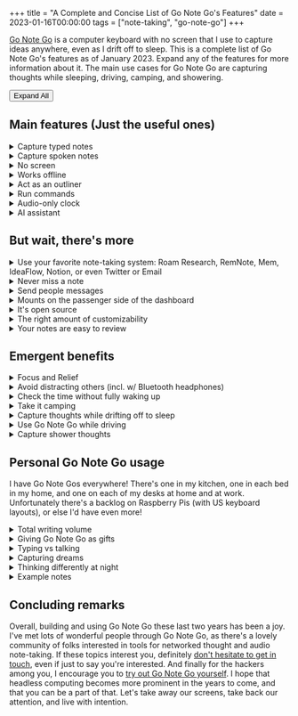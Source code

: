 +++
title = "A Complete and Concise List of Go Note Go's Features"
date = 2023-01-16T00:00:00
tags = ["note-taking", "go-note-go"]
+++

[Go Note Go](/projects/go-note-go) is a computer keyboard with no screen that I use to capture ideas anywhere, even as I drift off to sleep.
This is a complete list of Go Note Go's features as of January 2023. Expand any of the features for more information about it.
The main use cases for Go Note Go are capturing thoughts while sleeping, driving, camping, and showering.

<button id="expand-button" onclick="expandCollapseAll()">Expand All</button>

<style>
details details {
  margin-left: 2em;
}
</style>

## Main features (Just the useful ones)

<details><summary>Capture typed notes</summary>

This is the main feature of Go Note Go. Anything you type on it will show up in your notes.

You don't need to worry about whether you have your note-taking app open, or whether your computer is running slowly.
One of the challenges I face with jotting things down when I'm at a computer is quickly getting to the place where I can jot things down.
Switching to my notes app can be slow!

Even with a keyboard shortcut or a hot corner for taking notes, this requires switching focus on your computer.
You need to wait until the text field shows up. Once the text field has focus, then you can type, but if for some reason your computer is running slowly, your mind will run slowly too. By this, I mean that when letters show up slowly on a screen, it slows down the speed at which you think.
When typing with a screen, people naturally wait for the screen to catch up before continuing typing a thought.

On Go Note Go, there's no screen to see your notes. You don't spend time waiting for the computer to catch up to you.
You don't have to switch windows or click in a textbox before you can start typing.
You simply turn to the Go Note Go keyboard, and everything you type will show up in your notes once the Go Note Go gets an internet connection.
</details>


<details><summary>Capture spoken notes</summary>

Go Note Go can also capture spoken notes.
Press the capture key (escape, by default; you can also use a large handheld red button if preferred) and Go Note Go will start recording.
Press the capture key again to stop recording.
The recording will be transcribed and added to your notes once Go Note Go has internet.
The raw audio is also included in your notes alongside the transcription.

Capturing spoken notes is especially useful for capturing ideas while driving.
Obviously I'm not typing on the keyboard while I'm driving; that would be unsafe. (The passenger can type though!)

Being able to take spoken notes can also occasionally come in handy as I drift off to sleep.
Usually, I prefer typing, even as I drift off to sleep. It seems to wake me up less.
But when I'm especially tired, speaking can feel like the lower effort method and wake me up less than typing does.

The audio notes are not always transcribed perfectly, and are annotated with "unverified transcription" by default.
You can verify the transcription is correct, cleaning up any transcription mistakes, and can quickly mark the transcription as verified to help you keep track of which transcriptions have and have not been reviewed.
</details>

<details><summary>No screen</summary>

Not having a screen is one of Go Note Go's major selling points for me, and it comes with a host of benefits.

First and foremost it means that there are no distractions while writing.
As a result my head feels so much clearer when I sit down to write at a Go Note Go compared to writing at a computer.
When writing on a computer, the internet is there with all its [infinite distractions](/2020-10-01-infinite-distractions-and-getting-a-good-sear/), which can make staying focused a challenge.
None of those scroll-inducing websites exist on Go Note Go, making it easier to think and stick to my intentions.

The absence of a screen also helps me to write more effectively.
For me, some of the main challenges in writing are losing time to repeatedly rereading what I've written, and wordsmithing it with relatively inconsequential edits that would be better to hold off until revisions.
Since you can't see typos while working on Go Note Go, you learn to accept them, and you save small amounts of time in significant quantities by not fixing little errors as you write. All of that can be cleaned up in post.

Finally, the main [initial motivation](/post/2022-12-30-go-note-go-story/) for not having a screen is that it lets me capture thoughts even as I drift off to sleep, without waking me up very much.
Alternatives to capturing thoughts like turning on the lights to write on paper, taking out my phone or computer, or speaking into a voice recorder all wake me (or my partner) up more than just typing on a keyboard in the dark.

I actually find Go Note Go helpful for getting to sleep, since it lets me get thoughts out of my head.
Without it, sometimes an anxious thought will swirl around in my head, showing up repeatedly in dozens of different forms.
Using Go Note Go, I can get a single version of the thought into my notes, and somehow that minimizes the thought swirling.
It's as if by finding a canonical version of the thought and preserving it in Go Note Go, my brain is relieved of its duty to hold onto the thought.
</details>

<details><summary>Works offline</summary>

Go Note Go works offline. You can bring it into the woods with you if you want to go camping, for example.
Normally, I leave Go Note Go plugged into a standard outlet, but I also have a battery pack I take with me for using Go Note Go on the go.

The notes you enter into Go Note Go are uploaded to your notes as soon as internet becomes available.
It's OK if the battery dies before then; the notes are stored on a MicroSD card and will be uploaded later.

Similarly, Go Note Go transcribes your notes once internet becomes available.
Voice notes don't get transcribed on device; we currently use Google Transcription as our transcription provider, which requires an internet connection.
So, voice notes taken in the forest are transcribed and uploaded once you get back to civilization and Go Note Go connects to the internet.

Working offline is particularly useful for using Go Note Go while driving and camping.
It also makes Go Note Go a good candidate for writing in parks or coffee shops.
</details>

<details><summary>Act as an outliner</summary>

Using tab to indent and shift-tab to dedent, you can use Go Note Go as a proper outliner.
This allows you to take properly nested notes, despite not being able to see them while you take them.

Here is the full list of outliner controls:

* Tab to indent
* Shift-Tab to dedent
* Shift-Delete to clear the current note
* Enter on an empty note dedents
* Shift-Delete on an empty note dedents the maximum amount
* Shift-Enter starts a new session (a separate section of notes)
* 3 minutes of inactivity also starts a new session

Hitting enter on an empty line also causes a dedent.
</details>

<details><summary>Run commands</summary>

On Go Note Go, any note that starts with a colon is interpreted as a command. There are loads of commands, generally they produce audio output (like reading the time aloud). I've listed the main commands here, and adding new commands with Python is [easy](https://github.com/dbieber/GoNoteGo/blob/main/gonotego/command_center/commands.py) too.

* `:t` or `:time` Read the time out loud.
* `:r` or `:read` Read the last note out loud.
* `:q TEXT` or `:ask TEXT` Ask a question of the AI assistant.
* `:ai` Send the current session of notes to the AI assistant.
* `:at TIME:DO` Schedule command DO to run at time TIME. TIME can be a natural language time like "in 5 minutes" or "8am".
* `:ok` or `:status` Say "ok" out loud; useful for verifying your hands are in the right place and that Go Note Go is on and functioning.

Commands can also be activated via voice. Press the capture button (escape by default) and say "go go" followed by the command to trigger its execution.

There are additional commands for configuring Go Note Go, as well as more technical commands less useful during common usage.

  <details><summary>Expand this for the full list of commands.</summary>

  ### System commands

  * `:whoami` or `:who am i` Read aloud the current user and currently selected note-taking system.
  * `:t` or `:time` Read the time out loud.
  * `:at TIME:DO` Schedule command DO to run at time TIME. TIME can be a natural language time like "in 5 minutes" or "8am".
  * `:status` or `ok` Say "ok" out loud; useful for verifying your hands are in the right place and that Go Note Go is on and functioning.
  * `:say TEXT` Say TEXT out loud.
  * `:shell CMD` Run command CMD in a shell.
  * `:flush` Flush the logs; this is useful for debugging.
  * `:update` Download updates to your Go Note Go; :restart for them to take effect.
  * `:restart` Restart all Go Note Go processes on the device.
  * `:reboot` Reboot the device.
  * `:env` Log the environment variables and their values.
  * `:ip` Read the IP address of the Go Note Go out loud.
  * `:i` or `:internet` Say Yes or No out loud, indicating whether Go Note Go has internet access.
  * `:wifi SSID PSK` or `:wpa SSID PSK` Configure Go Note Go to connect to the wifi with ssid SSID using passkey PSK.

  ### Settings Commands

  * `:get KEY` Read out loud the value associated with setting KEY.
  * `:set KEY VALUE` Set the setting KEY to VALUE.
  * `:clear KEY` Clear setting KEY, reverting its value back to that found in your settings.py file.
  * `:clear` Clear all settings entered via the :set command, reverting their values back to those found in your settings.py file.
  * `:leds ON/OFF/LOW` Set the brightness of the LEDs. Only relevant if you're using the Adafruit Voice Bonnet.
  * `:v ON/OFF` or `:volume ON/OFF` Turn the audio volume on or off.
  * `:get status KEY` Get status indicator given by KEY. The status indicators are [listed here](https://github.com/dbieber/GoNoteGo/blob/main/gonotego/common/status.py).

  The possible settings are [listed here](https://github.com/dbieber/GoNoteGo/blob/main/gonotego/settings/secure_settings_template.py).

  ### Note commands (Unnecessary!)

  * `:note TEXT` Add TEXT as a note. (Just type TEXT! No need to use this command.)
  * `:subnote TEXT` Add TEXT as an indented note. (Just indent and type TEXT! No need to use this command.)

  ### Twitter Commands

  Twitter is not a common use case for Go Note Go, so it's a bit funny that it has it's own section. These commands are predominantly for configuring Go Note Go to use your Twitter account.

  * `:twitter user` Read the current Twitter use out loud.
  * `:twitter user USER` Set the current Twitter user to USER.
  * `:twitter auth` Start the Twitter auth flow for Go Note Go developers (requires ssh and implementation-details to complete).
  * `:twitter auth EMAIL` Start the Twitter auth flow; instructions for completing the flow will be emailed to EMAIL.
  * `:twitter pin PIN` Use this command to complete the auth flow; enter the pin you received in the email from the previous command as PIN.
  * `:twitter` Switch the current note-taking system to be Twitter. Now all notes will be posted directly to Twitter.

  To log into Twitter, run `:twitter`, `:twitter user USER`, `:twitter auth EMAIL`, and finally `:twitter pin PIN` entering the pin you receive in the email.

  ### Email Commands

  * `:email TO SUBJECT: TEXT` Send an email to TO with subject SUBJECT and body TEXT.

  </details>

Adding new commands is always a pleasure, but it's good to keep the capabilities of Go Note Go limited, to prevent potential distractions from creeping onto the device.
</details>

<details><summary>Audio-only clock</summary>

Go Note Go sports loads of commands (see above), but the one I use most is having Go Note Go read the time out loud. I prefer this to looking at a clock or my phone because I can keep my eyes closed as I use it, so it doesn't wake me up as much.

To trigger this feature, I type `:t`.
</details>

<details><summary>AI assistant</summary>

The AI assistant is a feature I only added recently to Go Note Go, and I have a [whole snippet](/snippets/2023-01-04-sleeping-with-gpt/) dedicated to my experience with it. It's amazing.

There are two ways of interacting with the assistant today.

1. `:q TEXT` or `:ask TEXT`

If I just want to ask a single question of the assistant, I use this command. The assistant's response is read out loud. This is the more private approach as only TEXT is sent to the AI, not any additional notes.

2. `:ai`

If I want to have an extended conversation or interaction with the AI assistant, I use this command. I can either run `:ai` after typing my message to the AI, or I can prefix my message with `:ai`. Both work. This command sends the entire session of notes to the AI assistant. The AI assistant's response is read out loud, and is included in the session of notes.

In both cases, the AI's responses are included in the notes and are marked as being AI responses.

You can [read more about my experience talking to the AI assistant as I drift off to sleep here](/snippets/2023-01-04-sleeping-with-gpt/).
</details>

## But wait, there's more

<details><summary>Use your favorite note-taking system: Roam Research, RemNote, Mem, IdeaFlow, Notion, or even Twitter or Email</summary>

The supported note-taking systems are:

* Roam Research
* RemNote
* Mem
* IdeaFlow
* Notion
* Twitter
* Email

Roam Research is the one I use daily.

Why are Twitter and Email on this list?

If you set your note-taking system to Twitter, every note you take on your Go Note Go will be posted to Twitter. This is an unconventional choice! Perhaps you like thinking in public though. Perhaps you live in a community house and want a place to share quirky quotes that come up. You do you.

Email is a nice fallback system for people that don't already use one of the others. When I give Go Note Gos as gifts, I generally configure them to use email so. This lets the Go Note Go work out-of-the-box without the recipient needing to configure it with their account credentials.

You can also switch between note-taking systems at any point with a single command. I recommend making your Go Note Go a single-purpose device with just a single target note-taking system, but you should still note that this is an option. The command to switch note-taking systems is `:set uploader NOTE_TAKING_SYSTEM`, where `NOTE_TAKING_SYSTEM` is one of `email`, `ideaflow`, `remnote`, `roam`, `mem`, `notion`, or `twitter`.
</details>

<details><summary>Never miss a note</summary>

If you walk away from Go Note Go without hitting enter, your note will be submitted after 3 minutes of inactivity.

Go Note Go boots in about 15 seconds, after which point it is always ready to receive inputs.

The fact that it's always ready -- there's no tab switching or waiting required before you can start typing -- is a big deal to me.
Compared with writing notes on a computer, writing on Go Note Go feels smoother and more natural.
On a computer, I need to switch tabs to give focus to my note-taking app before I can start typing.
That context switch may sound small, but it is meaningful, and I'm glad to have done away with it.

There is also the option to pause note-taking on your Go Note Go. This is not recommended. To enable this, set the PAUSE_HOTKEY setting.
This creates a trigger for pausing and unpausing note-taking.
</details>

<details><summary>Send people messages</summary>

Sending people messages is actually not a core feature of Go Note Go, but it is something that I built for myself on top of Go Note Go.
If I include text like "@Person" in my notes, then my Messager project will pick up the note and queue up a message to Person.
Notes nested underneath the @-tagged note are also included in the message.

I have [a whole post dedicated to this feature](/post/2022-01-08-new-messager-setup/) if you'd like to learn more.

The supported messaging systems in the Messager project are:

* Facebook Messenger
* Twitter (both public and private tweets, as well as DMs)
* Mastodon
* Hacker News submissions
* Email
* iMessage
* Slack
* Discord - this one unfortunately is not in a working state at this time.

It supports aliases, so that I can set short-names for people to send messages to their preferred communications platform.

Once a message is in the queue, I can clean it up and approve it. I can also specify a time for it to send, with the default being to send now.
Once approved, it sends automatically at the desired time.
</details>

<details><summary>Mounts on the passenger side of the dashboard</summary>

I put Velcro on the bottom of one of my Go Note Gos, and on the passenger side of my car dashboard.
This way I can mount the Go Note Go in the car.
Using the capture button (e.g. a large handheld red button), you can capture audio recordings while driving.

I've largely switched away from using Go Note Go while driving in favor of calling by AI assistant on the phone (implemented via Twilio).
</details>

<details><summary>It's open source</summary>

The code and set up instructions for Go Note Go are [all freely available on GitHub](https://github.com/dbieber/GoNoteGo).

The total cost of parts is about $100. I encourage you to make your own! Please [email me if you do](mailto:david810+go-note-go@gmail.com)!
</details>

<details><summary>The right amount of customizability</summary>

The main thing you can configure is which note-taking system you'd like to upload your notes to.

This can be any of:

* Roam Research
* RemNote
* Mem
* IdeaFlow
* Notion
* Twitter
* Email

Raw audio files are uploaded to Dropbox and included in your notes.

The two other areas Go Note Go can be configured are adding new commands, and adding new note-taking systems.
</details>

<details><summary>Your notes are easy to review</summary>

As you take notes on Go Note Go, they are divided into sessions.
Each time you sit down at a Go Note Go after a period of inactivity, a new session is created.
You can also start a new session at any time by hitting Shift-Enter.

In your notes, sessions are timestamped and organized chronologically. All the notes in a session are nested underneath the timestamped session header.
When I review my notes, I like to place a one-line summary of a session in the timestamped session header. I can then collapse the session.
This makes it easy to quickly scan through my notes, looking only at the session headers. I can expand a session to see it's contents for more detail.

[Take a look at some example Go Note Go notes here](https://roamresearch.com/#/app/commons-db/page/01-17-2023) to see what this looks like.
</details>



## Emergent benefits

<details><summary>Focus and Relief</summary>

I like how Go Note Go is a single-purpose device.
The absence of a screen and the absence of any distractions on Go Note Go make for a soothing experience.

I have a desk at home with just a Go Note Go on it.
Sitting down at my Go Note Go desk fills me with an immediate sense of relief.
When writing at a computer, by comparison, I notice a tension in my body.
Go Note Go relieves this tension and clears my head.
</details>

<details><summary>Avoid distracting others (incl. w/ Bluetooth headphones)</summary>

Raspberry Pi 400s have Bluetooth support. So, you can connect Bluetooth headphones to Go Note Go.

At work, I use Go Note Go with my AirPods. When I put the AirPods in, Go Note Go automatically connects.
I can then ask the AI assistant questions on the Go Note Go and get the answers piped directly to my ears,
so my coworkers are not distracted.
If I take the headphones out, Go Note Go outputs to the attached speaker.
So, I can show colleagues Go Note Go without them needing to put headphones in.

Also consider capturing ideas as you drift off to sleep.
Compared with other options for capturing these ideas, Go Note Go is comparatively non-disruptive.
It doesn't require any bright lights or loud sounds.
It's not perfectly quiet either though, so there's room for improvement here.
</details>

<details><summary>Check the time without fully waking up</summary>

Go Note Go's commands all work without you ever having to open your eyes.
If you're drifting off to sleep, this is ideal. You can get the time without activating your brain too much, making it easier to continue drifting off to sleep.
Compare this with looking at your phone or at a clock. These options require opening your eyes, possibly subjecting them to bright lights.
No thank you. I prefer Go Note Go's `:t` command for getting the time.
</details>

<details><summary>Take it camping</summary>

Go Note Go lasts for about twelve hours on this [3A 10400mAh power bank](https://www.amazon.com/gp/product/B07JYYRT7T?th=1).
It's small and lightweight, easy to toss in the car and take camping.
There are [cases](https://www.adafruit.com/product/5292) you can purchase to make Go Note Go more portable for this kind of use case.

Camping was one of the original use cases for Go Note Go, and in fact I designed the system and ordered the first batch of parts while camping.

The core attributes of Go Note Go that make it great for camping are:

* It works offline, so you can use it anywhere; it will upload your notes as soon as you get an internet connection.
* It's portable and can run on battery for a decent length of time.
* There's no screen or bright lights to annoy other campers.
</details>

<details><summary>Capture thoughts while drifting off to sleep</summary>

The main culmination of the features is that Go Note Go is great for capturing thoughts while you're drifting off to sleep.
This was the primary motivation for Go Note Go's predecessor, [Shh Shell](/projects/shh-shell).
I had some thoughts that were keeping me awake (this is back in 2014!), and I wanted to write them down.
I found that by writing them down, I could get them out of my head, and fall asleep.
However, conventional methods of writing them down would wake me or my roommate up. So, I built Shh Shell to solve that problem.
Today, it has evolved into Go Note Go.

The core attributes of Go Note Go that make it great for capturing sleep thoughts are:

* There's no screen or bright lights to wake you up
* It's always ready to capture notes; there's no fiddling with getting into notes mode in the middle of the night

That it acts as an audio-only clock as well is just a bonus.
</details>

<details><summary>Use Go Note Go while driving</summary>

I came up with the idea for Go Note Go while driving to a campground.
When I initially built Go Note Go, I included a large handheld red button you could push to trigger audio recording.
This button made Go Note Go useful while driving.
For example, if I was listening to an audio book and wanted to capture a thought, I could simply push the trigger and speak my thoughts aloud.
Then, when I arrive at the campground, I could take the Go Note Go off the dashboard and toss it in the tent.

The core attributes of Go Note Go that make it great for capturing thoughts while driving are:

* It works offline, so you can use it anywhere.
* There's no visual, so you can keep your attention on the road.
* The large red button is easy to push even when you're driving.
* It captures audio notes and transcribes them.
* It mounts nicely to the passenger side of the car dashboard.
</details>

<details><summary>Capture shower thoughts</summary>

Outside of driving, camping, and sleeping, where else are the best ideas generated? That's right, in the shower.

You can connect a waterproof Bluetooth keyboard to your Go Note Go and bring it into the shower with you to capture these critical insights.
You can also use a Bluetooth shower speaker for audio output.
I have not yet seen a shower microphone suitable for capturing audio thoughts in the shower.

Here is a photo from 2015 of [Shh Shell (Go Note Go's predecessor)](/projects/shh-shell) set up in my shower in California.
The keyboard is on the ledge to the right of the shower speaker.
![A picture of my shower in California from 2015. The Shh Shell keyboard sits on the windowsill next to a Bluetooth speaker. There's a 3D printed shaving cream holder mounted to the soap dish below.](shower-keyboard.jpeg)
</details>


<script>
  var expandButton = document.getElementById('expand-button');
  var isExpanded = false;

  function expandCollapseAll() {
    var detailsElements = document.getElementsByTagName('details');
    for (var i = 0; i < detailsElements.length; i++) {
      detailsElements[i].open = !isExpanded;
    }
    isExpanded = !isExpanded;
    expandButton.textContent = isExpanded ? 'Close All' : 'Expand All';
  }
</script>

## Personal Go Note Go usage

I have Go Note Gos everywhere! There's one in my kitchen, one in each bed in my home, and one on each of my desks at home and at work.
Unfortunately there's a backlog on Raspberry Pis (with US keyboard layouts), or else I'd have even more!

<details><summary>Total writing volume</summary>

I've written 150,000 words on Go Note Go in the last 16 months. By way of comparison, my notes in Roam Research from the last four years (counting both Go Note Go and other note-taking) total 507,000 words. My [snippets](/snippets) total 123,000 words over two years. My [posts](/posts) total 26,000 words over 10 years.
</details>

<details><summary>Giving Go Note Go as gifts</summary>

I want other people to experience the joys of Go Note Go. So I have on a few occasions given them as gifts.
There are about ten Go Note Gos out there to the best of my knowledge.

I'd love to put one in a public park one day (connected to Twitter) and see what people type on it.

You can also build your own Go Note Go. It's completely open source. The code and set up instructions for Go Note Go are [all freely available on GitHub](https://github.com/dbieber/GoNoteGo), and the total cost of parts is about $100.
</details>

<details><summary>Typing vs talking</summary>

The vast majority of my Go Note Go notes I enter by typing, rather than by speaking.
Even when I'm fairly tired, I find that typing wakes me up less than speaking does.
There does reach a point for me where this switches though; when I'm extremely tired, I will sometimes prefer to speak than to type. In those moments, speaking feels lower effort and like it will wake me up less.
It's nice that Go Note Go supports both.

I also have a phone number I can call where my AI assistant picks up, though that project is still early stages.
I use that more than Go Note Go while driving these days, and also prefer that approach when I'm just walking around.
</details>

<details><summary>Capturing dreams</summary>

When I first started this night typing practice, I wasn't yet comfortable typing without looking, and so my fingers were not positioned correctly on the keyboard. I woke up and saw I had collected a full paragraph of gibberish, ending with the phrase "I hope the FBI doesn't find out about this".
I didn't remember having written anything at all the night before.

One letter at a time I decoded the gibberish. Roughly, each letter had to be shifted by one on a QWERTY keyboard layout; it was a bit of a puzzle to decode. To my amazement and delight, as I decoded the text my memory of writing it came flooding back to me. I can describe it in no other way than that; it was like a missing piece of my brain had been unlocked, truly a rewarding feeling. I had woken up from a dream the night before, typed the dream into the keyboard, and promptly fallen asleep. I didn't remember the dream or that I had typed it until I was decoding the text.
What a relief to find out I wasn't actually hiding anything from the FBI!
</details>

<details><summary>Thinking differently at night</summary>

I find my brain produces different thoughts while I'm drifting off to sleep as compared with during the day.
(My AI assistant calls this phenomenon either "hypnagogia" or "procrastination". I prefer the former.)

It's a period of calm and reflection, where I am alone with my thoughts.
My brain can process topics that it didn't have a chance to get to throughout the day.

Rather than going against the grain of my brain and trying to induce these thoughts while I'm still awake, I use Go Note Go to capture these thoughts without overly interrupting my bed time routine.

For example, I might think of reaching out to someone while lying awake in bed. Without Go Note Go, I might forget about this in the morning. With Go Note Go, I can write a quick message to them in the moment, and review and send it when I wake up.
</details>

<details><summary>Example notes</summary>

So that you can get a better picture of what these Go Note Go notes look like, I've copied [a short section of my Go Note Go notes here](https://roamresearch.com/#/app/commons-db/page/01-17-2023). This will give you a brief taste of what the notes look like when I go to review them. You can see how they're divided into time-stamped sessions, how the AI assistant's responses are indented beneath the preceding note, and how I put summaries at the top of some of the sessions. Feel free to take your own notes in that public note-base too!
</details>

## Concluding remarks

Overall, building and using Go Note Go these last two years has been a joy. I've met lots of wonderful people through Go Note Go, as there's a lovely community of folks interested in tools for networked thought and audio note-taking. If these topics interest you, definitely [don't hesitate to get in touch](mailto:david810+go-note-go@gmail.com), even if just to say you're interested. And finally for the hackers among you, I encourage you to [try out Go Note Go yourself](https://github.com/dbieber/GoNoteGo). I hope that headless computing becomes more prominent in the years to come, and that you can be a part of that. Let's take away our screens, take back our attention, and live with intention.
